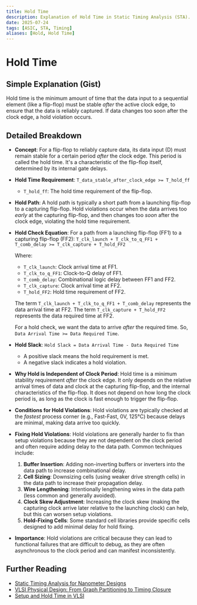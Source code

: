 ```yaml
---
title: Hold Time
description: Explanation of Hold Time in Static Timing Analysis (STA).
date: 2025-07-24
tags: [ASIC, STA, Timing]
aliases: [Hold, Hold Time]
---
```


# Hold Time

## Simple Explanation (Gist)
Hold time is the minimum amount of time that the data input to a sequential element (like a flip-flop) must be stable *after* the active clock edge, to ensure that the data is reliably captured. If data changes too soon after the clock edge, a hold violation occurs.

## Detailed Breakdown

*   **Concept**: For a flip-flop to reliably capture data, its data input (D) must remain stable for a certain period *after* the clock edge. This period is called the hold time. It's a characteristic of the flip-flop itself, determined by its internal gate delays.

*   **Hold Time Requirement**: `T_data_stable_after_clock_edge >= T_hold_ff`
    *   `T_hold_ff`: The hold time requirement of the flip-flop.

*   **Hold Path**: A hold path is typically a short path from a launching flip-flop to a capturing flip-flop. Hold violations occur when the data arrives too *early* at the capturing flip-flop, and then changes too *soon* after the clock edge, violating the hold time requirement.

*   **Hold Check Equation**: For a path from a launching flip-flop (FF1) to a capturing flip-flop (FF2):
    `T_clk_launch + T_clk_to_q_FF1 + T_comb_delay >= T_clk_capture + T_hold_FF2`

    Where:
    *   `T_clk_launch`: Clock arrival time at FF1.
    *   `T_clk_to_q_FF1`: Clock-to-Q delay of FF1.
    *   `T_comb_delay`: Combinational logic delay between FF1 and FF2.
    *   `T_clk_capture`: Clock arrival time at FF2.
    *   `T_hold_FF2`: Hold time requirement of FF2.

    The term `T_clk_launch + T_clk_to_q_FF1 + T_comb_delay` represents the data arrival time at FF2.
    The term `T_clk_capture + T_hold_FF2` represents the data required time at FF2.

    For a hold check, we want the data to arrive *after* the required time. So, `Data Arrival Time >= Data Required Time`.

*   **Hold Slack**: `Hold Slack = Data Arrival Time - Data Required Time`
    *   A positive slack means the hold requirement is met.
    *   A negative slack indicates a hold violation.

*   **Why Hold is Independent of Clock Period**: Hold time is a minimum stability requirement *after* the clock edge. It only depends on the relative arrival times of data and clock at the capturing flip-flop, and the internal characteristics of the flip-flop. It does not depend on how long the clock period is, as long as the clock is fast enough to trigger the flip-flop.

*   **Conditions for Hold Violations**: Hold violations are typically checked at the *fastest* process corner (e.g., Fast-Fast, 0V, 125°C) because delays are minimal, making data arrive too quickly.

*   **Fixing Hold Violations**: Hold violations are generally harder to fix than setup violations because they are not dependent on the clock period and often require adding delay to the data path. Common techniques include:
    1.  **Buffer Insertion**: Adding non-inverting buffers or inverters into the data path to increase combinational delay.
    2.  **Cell Sizing**: Downsizing cells (using weaker drive strength cells) in the data path to increase their propagation delay.
    3.  **Wire Lengthening**: Intentionally lengthening wires in the data path (less common and generally avoided).
    4.  **Clock Skew Adjustment**: Increasing the clock skew (making the capturing clock arrive later relative to the launching clock) can help, but this can worsen setup violations.
    5.  **Hold-Fixing Cells**: Some standard cell libraries provide specific cells designed to add minimal delay for hold fixing.

*   **Importance**: Hold violations are critical because they can lead to functional failures that are difficult to debug, as they are often asynchronous to the clock period and can manifest inconsistently.

## Further Reading

*   [Static Timing Analysis for Nanometer Designs](https://www.amazon.com/Static-Timing-Analysis-Nanometer-Designs/dp/0470095467)
*   [VLSI Physical Design: From Graph Partitioning to Timing Closure](https://www.amazon.com/VLSI-Physical-Design-Partitioning-Timing/dp/0471721426)
*   [Setup and Hold Time in VLSI](https://www.vlsi-expert.com/2018/01/setup-and-hold-time-in-vlsi.html)